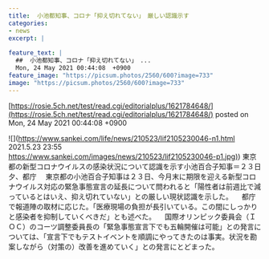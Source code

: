 ```yaml
---
title:  小池都知事、コロナ「抑え切れてない」　厳しい認識示す  
categories:
- news
excerpt: |
  
feature_text: |
  ##  小池都知事、コロナ「抑え切れてない」　...
  Mon, 24 May 2021 00:44:08  +0900
feature_image: "https://picsum.photos/2560/600?image=733"
image: "https://picsum.photos/2560/600?image=733"
---
```


[https://rosie.5ch.net/test/read.cgi/editorialplus/1621784648/](https://rosie.5ch.net/test/read.cgi/editorialplus/1621784648/)
posted on Mon, 24 May 2021 00:44:08  +0900

<!--more-->

![](https://www.sankei.com/life/news/210523/lif2105230046-n1.html 2021.5.23 23:55 [https://www.sankei.com/images/news/210523/lif2105230046-p1.jpg)](https://www.sankei.com/images/news/210523/lif2105230046-p1.jpg)) 東京都の新型コロナウイルスの感染状況について認識を示す小池百合子知事＝２３日夕、都庁 　東京都の小池百合子知事は２３日、今月末に期限を迎える新型コロナウイルス対応の緊急事態宣言の延長について問われると「陽性者は前週比で減っているとはいえ、抑え切れていない」との厳しい現状認識を示した。 　都庁で報道陣の取材に応じた。「医療現場の負担が長引いている。この間にしっかりと感染者を抑制していくべきだ」とも述べた。 　国際オリンピック委員会（ＩＯＣ）のコーツ調整委員長の「緊急事態宣言下でも五輪開催は可能」との発言については、「宣言下でもテストイベントを順調にやってきたのは事実。状況を勘案しながら（対策の）改善を進めていく」との発言にとどまった。
